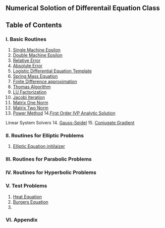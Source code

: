## Numerical Solotion of Differentail Equation Class
## Table of Contents

###  I. Basic Routines
 1. [Single Machine Epsilon](https://github.com/colbywight/Numerical-Analysis/blob/master/MachineEpsilonSingle.md)
 2. [Double Machine Epsilon](https://github.com/colbywight/Numerical-Analysis/blob/master/MachineEpsilonDouble.md)
 3. [Relative Error](/relError.md)
 4. [Absolute Error](/absError.md)
 5. [Logistic Differential Equation Template](/logisticDifEq.md)
 6. [Spring Mass Equation](/SpringMass.md)
 7. [Finite Difference approximation](/FiniteDifferenceApproximation.md)
 8. [Thomas Algorithm](/ThomasAlgorithm.md)
 9. [LU Factorization](https://github.com/colbywight/Numerical-Analysis/blob/master/LUfactorizationSPP.md)
 10. [Jacobi Iteration](https://github.com/colbywight/Numerical-Analysis/blob/master/jacobiIteration.md)
 11. [Matrix One Norm](/MatrixOneNorm.md)
 12. [Matrix Two Norm](/MatrixInfinityNorm.md)
 13. [Power Method](https://github.com/colbywight/Numerical-Analysis/blob/master/powerMethod.md)
 14.[First Order IVP Analytic Solution](./FirstOrderIVPAnalytic.md)
 
 Linear System Solvers
 14. [Gauss-Seidel](https://github.com/colbywight/Numerical-Analysis/blob/master/Gauss-SeidelIteration.md)
 15. [Conjugate Gradient](https://github.com/colbywight/Numerical-Analysis/blob/master/conjugateGradient.md)

###  II. Routines for Elliptic Problems
1. [Elliptic Equation initilaizer](/EllipticeInitializer.md)


###  III. Routines for Parabolic Problems

 
###  IV. Routines for Hyperbolic Problems

###  V. Test Problems
1. [Heat Equation](./BisectionMethod.md) 
2. [Burgers Equation](./FixedPointMethod.md) 
3.
### VI. Appendix 
